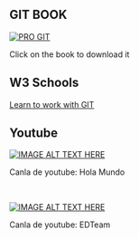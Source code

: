 ## GIT BOOK
<a href="https://git-scm.com/book/en/v2">
  <img src="https://git-scm.com/images/progit2.png" alt="PRO GIT">
</a>

<p>Click on the book to download it</p>

## W3 Schools
<a href="https://www.w3schools.com/git/default.asp">Learn to work with GIT</a>

## Youtube
[![IMAGE ALT TEXT HERE](https://i3.ytimg.com/vi/VdGzPZ31ts8/maxresdefault.jpg)](https://www.youtube.com/watch?v=VdGzPZ31ts8)
<p>Canla de youtube: Hola Mundo</p><br>

[![IMAGE ALT TEXT HERE](https://i3.ytimg.com/vi/jGehuhFhtnE/maxresdefault.jpg)](https://www.youtube.com/watch?v=jGehuhFhtnE)
<p>Canla de youtube: EDTeam</p>
